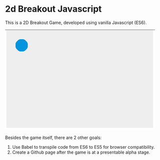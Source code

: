 # 2d Breakout Javascript

This is a 2D Breakout Game, developed using vanilla Javascript (ES6).

![current stage](status-july-4th.png)

Besides the game itself, there are 2 other goals:

1. Use Babel to transpile code from ES6 to ES5 for browser compatibility.
1. Create a Github page after the game is at a presentable alpha stage.
